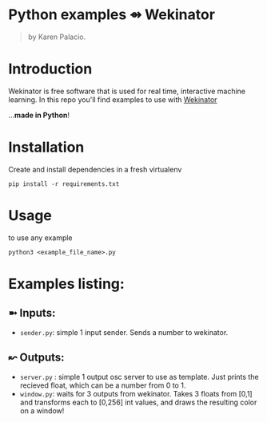 # Python examples ⇴  Wekinator
> by Karen Palacio.

# Introduction
Wekinator is free software that is used for real time, interactive machine learning.
In this repo you'll find examples to use with [Wekinator](http://www.wekinator.org/)

...**made in Python**!

# Installation 
Create and install dependencies in a fresh virtualenv

`pip install -r requirements.txt`

# Usage
to use any example 

`python3 <example_file_name>.py`
# Examples listing:

## ➼ Inputs:
- `sender.py`: simple 1 input sender. Sends a number to wekinator.
## ↜ Outputs:
- `server.py` : simple 1 output osc server to use as template. Just prints the recieved float, which can be a number from 0 to 1.
- `window.py`: waits for 3 outputs from wekinator. Takes 3 floats from [0,1] and transforms each to [0,256] int values, and draws the resulting color on a window!
